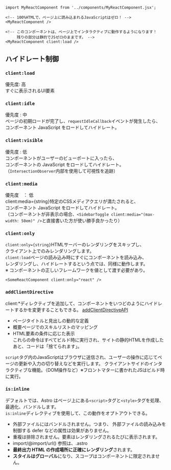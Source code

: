 ##
```tsx
import MyReactComponent from '../components/MyReactComponent.jsx';

<!-- 100%HTMLで、ページ上に読み込まれるJavaScriptはゼロ！ -->
<MyReactComponent />

<!-- このコンポーネントは、ページ上でインタラクティブに動作するようになります！
     残りの部分は静的でJSゼロのままです。 -->
<MyReactComponent client:load />
```
## ハイドレート制御  

### `client:load`
優先度: 高  
すぐに表示されるUI要素  

### `client:idle`
優先度 : 中  
ページの初期ロードが完了し、`requestIdleCallback`イベントが発生したら、  
コンポーネント JavaScript をロードしてハイドレート。

### `client:visible`
優先度 : 低  
コンポーネントがユーザーのビューポートに入ったら、  
コンポーネントの JavaScript をロードしてハイドレート。（`IntersectionObserver`内部を使用して可視性を追跡）

### `client:media`
優先度　： 低  
client:media={string}特定のCSSメディアクエリが満たされると、  
コンポーネント JavaScript をロードしてハイドレート。  
（コンポーネントが非表示の場合、`<SidebarToggle client:media="(max-width: 50em)" />`と直接書いた方が使い勝手良かったり）

### `client:only`
`client:only={string}`HTMLサーバーのレンダリングをスキップし、  
クライアント上でのみレンダリングします。  
`client:load`ページの読み込み時にすぐにコンポーネントを読み込み、  
レンダリングし、ハイドレートするという点では、同様に動作します。  
※ コンポーネントの正しいフレームワークを値として渡す必要があり。
```tsx
<SomeReactComponent client:only="react" />
```

### `addClientDirective`
client:*ディレクティブを追加して、コンポーネントをいつどのようにハイドレートするかを変更することもできる。
[addClientDirectiveAPI](https://docs.astro.build/en/reference/integrations-reference/#addclientdirective-option)


* ページタイトルと見出しの動的な定義
* 概要ページでのスキルリストのマッピング
* HTML要素の条件に応じた表示  
これらの命令はすべてビルド時に実行され、サイトの静的HTMLを作成したあと、コードは「捨てられます」。

`script`タグ内のJavaScriptはブラウザに送信され、ユーザーの操作に応じてページの更新や入力の切り替えなどを実行します。
クライアントサイドのインタラクティブな機能。（DOM操作など）※フロントマターに書かれたJSはビルド時に実行。

### `is:inline`
デフォルトでは、Astro はページ上にある`<script>`タグと`<style>`タグを処理、最適化、バンドルします。  
`is:inline`ディレクティブを使用して、この動作をオプトアウトできる。
* 外部ファイルにはバンドルされません。つまり、 外部ファイルの読み込みを制御する defer などの属性は効果がありません。
* 重複は排除されません。要素はレンダリングされるたびに表示されます。
* import/@import/url() 参照は、.astro
* **最終出力 HTML の作成場所に正確にレンダリング**されます。
* **スタイルはグローバル**になり、スコープはコンポーネントに限定されません。